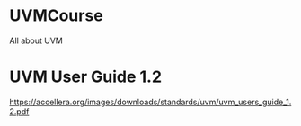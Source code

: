 # UVMCourse
All about UVM

# UVM User Guide 1.2
https://accellera.org/images/downloads/standards/uvm/uvm_users_guide_1.2.pdf
